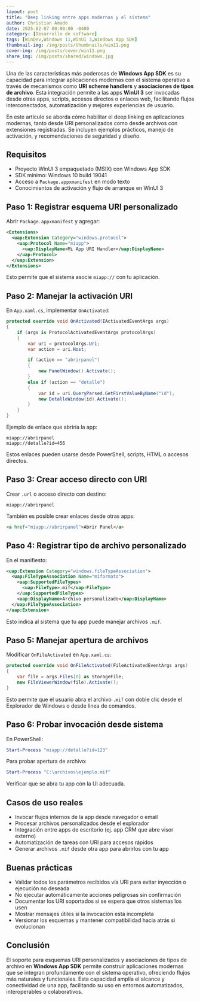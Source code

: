 ```yaml
---
layout: post
title: "Deep linking entre apps modernas y el sistema"
author: Christian Amado
date: 2025-02-07 00:00:00 -0400
category: [Desarrollo de software]
tags: [WinDev,Windows 11,WinUI 3,Windows App SDK]
thumbnail-img: /img/posts/thumbnails/win11.png
cover-img: /img/posts/cover/win11.png
share_img: /img/posts/shared/windows.jpg
---
```


Una de las características más poderosas de **Windows App SDK** es su capacidad para integrar aplicaciones modernas con el sistema operativo a través de mecanismos como **URI scheme handlers** y **asociaciones de tipos de archivo**. Esta integración permite a las apps **WinUI 3** ser invocadas desde otras apps, scripts, accesos directos o enlaces web, facilitando flujos interconectados, automatización y mejores experiencias de usuario.

En este artículo se aborda cómo habilitar el deep linking en aplicaciones modernas, tanto desde URI personalizados como desde archivos con extensiones registradas. Se incluyen ejemplos prácticos, manejo de activación, y recomendaciones de seguridad y diseño.

<!--more-->

## Requisitos

- Proyecto WinUI 3 empaquetado (MSIX) con Windows App SDK
- SDK mínimo: Windows 10 build 19041
- Acceso a `Package.appxmanifest` en modo texto
- Conocimientos de activación y flujo de arranque en WinUI 3

## Paso 1: Registrar esquema URI personalizado

Abrir `Package.appxmanifest` y agregar:

```xml
<Extensions>
  <uap:Extension Category="windows.protocol">
    <uap:Protocol Name="miapp">
      <uap:DisplayName>Mi App URI Handler</uap:DisplayName>
    </uap:Protocol>
  </uap:Extension>
</Extensions>
```

Esto permite que el sistema asocie `miapp://` con tu aplicación.

## Paso 2: Manejar la activación URI

En `App.xaml.cs`, implementar `OnActivated`:

```csharp
protected override void OnActivated(IActivatedEventArgs args)
{
    if (args is ProtocolActivatedEventArgs protocolArgs)
    {
        var uri = protocolArgs.Uri;
        var action = uri.Host;

        if (action == "abrirpanel")
        {
            new PanelWindow().Activate();
        }
        else if (action == "detalle")
        {
            var id = uri.QueryParsed.GetFirstValueByName("id");
            new DetalleWindow(id).Activate();
        }
    }
}
```

Ejemplo de enlace que abriría la app:

```text
miapp://abrirpanel
miapp://detalle?id=456
```

Estos enlaces pueden usarse desde PowerShell, scripts, HTML o accesos directos.

## Paso 3: Crear acceso directo con URI

Crear `.url` o acceso directo con destino:

```text
miapp://abrirpanel
```

También es posible crear enlaces desde otras apps:

```html
<a href="miapp://abrirpanel">Abrir Panel</a>
```

## Paso 4: Registrar tipo de archivo personalizado

En el manifiesto:

```xml
<uap:Extension Category="windows.fileTypeAssociation">
  <uap:FileTypeAssociation Name="miformato">
    <uap:SupportedFileTypes>
      <uap:FileType>.mif</uap:FileType>
    </uap:SupportedFileTypes>
    <uap:DisplayName>Archivo personalizado</uap:DisplayName>
  </uap:FileTypeAssociation>
</uap:Extension>
```

Esto indica al sistema que tu app puede manejar archivos `.mif`.

## Paso 5: Manejar apertura de archivos

Modificar `OnFileActivated` en `App.xaml.cs`:

```csharp
protected override void OnFileActivated(FileActivatedEventArgs args)
{
    var file = args.Files[0] as StorageFile;
    new FileViewerWindow(file).Activate();
}
```

Esto permite que el usuario abra el archivo `.mif` con doble clic desde el Explorador de Windows o desde línea de comandos.

## Paso 6: Probar invocación desde sistema

En PowerShell:

```powershell
Start-Process "miapp://detalle?id=123"
```

Para probar apertura de archivo:

```powershell
Start-Process "C:\archivos\ejemplo.mif"
```

Verificar que se abra tu app con la UI adecuada.

## Casos de uso reales

- Invocar flujos internos de la app desde navegador o email
- Procesar archivos personalizados desde el explorador
- Integración entre apps de escritorio (ej. app CRM que abre visor externo)
- Automatización de tareas con URI para accesos rápidos
- Generar archivos `.mif` desde otra app para abrirlos con tu app

## Buenas prácticas

- Validar todos los parámetros recibidos vía URI para evitar inyección o ejecución no deseada
- No ejecutar automáticamente acciones peligrosas sin confirmación
- Documentar los URI soportados si se espera que otros sistemas los usen
- Mostrar mensajes útiles si la invocación está incompleta
- Versionar los esquemas y mantener compatibilidad hacia atrás si evolucionan

## Conclusión

El soporte para esquemas URI personalizados y asociaciones de tipos de archivo en **Windows App SDK** permite construir aplicaciones modernas que se integran profundamente con el sistema operativo, ofreciendo flujos más naturales y funcionales. Esta capacidad amplía el alcance y conectividad de una app, facilitando su uso en entornos automatizados, interoperables o colaborativos.
